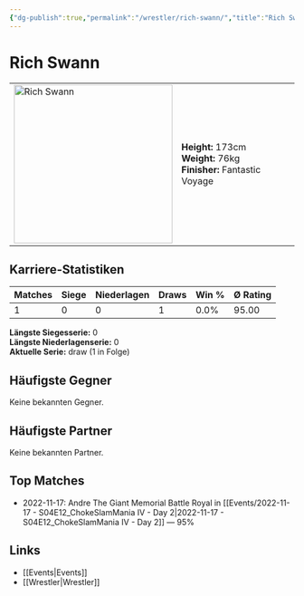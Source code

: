 ```yaml
---
{"dg-publish":true,"permalink":"/wrestler/rich-swann/","title":"Rich Swann","tags":["wrestler"],"noteIcon":""}
---
```



# Rich Swann

<table>
        <tr>
        <td><img src="https://github.com/CptSpaulding1980/choke-slam-wrestling/releases/download/images/Rich_Swann.png" width="280" alt="Rich Swann"></td>
        <td>
        <b>Height:</b> 173cm<br>
        <b>Weight:</b> 76kg<br>
        <b>Finisher:</b> Fantastic Voyage<br>
        </td>
        </tr>
        </table>
        
## Karriere-Statistiken

| Matches | Siege | Niederlagen | Draws | Win % | Ø Rating |
|---------|-------|-------------|-------|-------|-----------|
| 1 | 0 | 0 | 1 | 0.0% | 95.00 |

**Längste Siegesserie:** 0<br>**Längste Niederlagenserie:** 0<br>**Aktuelle Serie:** draw (1 in Folge)


## Häufigste Gegner
Keine bekannten Gegner.

## Häufigste Partner
Keine bekannten Partner.

## Top Matches
- 2022-11-17: Andre The Giant Memorial Battle Royal in [[Events/2022-11-17 - S04E12_ChokeSlamMania IV - Day 2\|2022-11-17 - S04E12_ChokeSlamMania IV - Day 2]] — 95%

## Links
- [[Events\|Events]]
- [[Wrestler\|Wrestler]]
